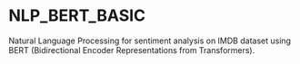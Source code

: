 # NLP_BERT_BASIC
Natural Language Processing for sentiment analysis on IMDB dataset using BERT (Bidirectional Encoder Representations from Transformers).
